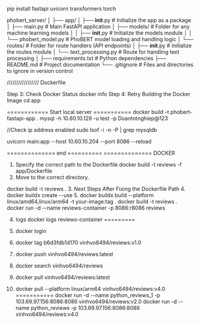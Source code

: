 pip install fastapi uvicorn transformers torch


phobert_server/
│
├── app/
│   ├── __init__.py           # Initialize the app as a package
│   ├── main.py               # Main FastAPI application
│   ├── models/               # Folder for any machine learning models
│   │   ├── __init__.py       # Initialize the models module
│   │   └── phobert_model.py  # PhoBERT model loading and handling logic
│   └── routes/               # Folder for route handlers (API endpoints)
│       ├── __init__.py       # Initialize the routes module
│       └── text_processing.py # Route for handling text processing
│
├── requirements.txt          # Python dependencies
├── README.md                 # Project documentation
└── .gitignore                # Files and directories to ignore in version control

///////////////// Dockerfile

Step 3: Check Docker Status
docker info
Step 4: Retry Building the Docker Image
cd app



============ Start local server ===========
docker build -t phobert-fastapi-app .
mysql -h 10.60.10.129 -u test -p
Doantotnghiep@123

//Check ip address enabled
sudo lsof -i -n -P | grep mysqldb



 uvicorn main:app --host 10.60.10.204 --port 8086 --reload

============== end ==========
============== DOCKER
1.	Specify the correct path to the Dockerfile
docker build -t reviews -f app/Dockerfile 
2. Move to the correct directory.

docker build -t reviews .
3. Next Steps After Fixing the Dockerfile Path
4. docker buildx create --use
5. docker buildx build --platform linux/amd64,linux/arm64 -t your-image:tag .
docker build -t reviews .
docker run -d --name reviews-container -p 8086:r8086 reviews

4. logs
docker logs reviews-container
=========
5. docker login
6.  docker tag b6d3fdb1d170 vinhvo6494/reviews:v1.0

5. docker push vinhvo6494/reviews:latest
6. docker search vinhvo6494/reviews
7. docker pull vinhvo6494/reviews:latest
8. docker pull --platform linux/arm64 vinhvo6494/reviews:v4.0
===========
docker run -d --name python_reviews_1 -p 103.69.97.156:8086:8086 vinhvo6494/reviews:v2.0
docker run -d --name python_reviews -p 103.69.97.156:8086:8086 vinhvo6494/reviews:v4.0